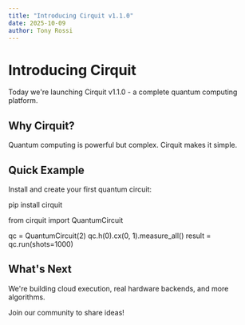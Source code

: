 ```yaml
---
title: "Introducing Cirquit v1.1.0"
date: 2025-10-09
author: Tony Rossi
---
```


# Introducing Cirquit

Today we're launching Cirquit v1.1.0 - a complete quantum computing platform.

## Why Cirquit?

Quantum computing is powerful but complex. Cirquit makes it simple.

## Quick Example

Install and create your first quantum circuit:

pip install cirquit

from cirquit import QuantumCircuit

qc = QuantumCircuit(2)
qc.h(0).cx(0, 1).measure_all()
result = qc.run(shots=1000)

## What's Next

We're building cloud execution, real hardware backends, and more algorithms.

Join our community to share ideas!
